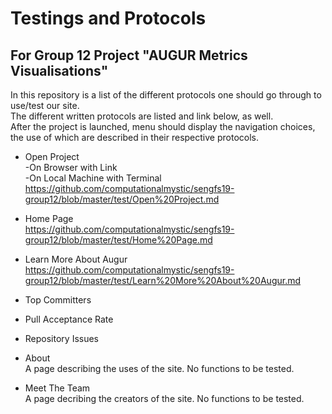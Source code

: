 # Testings and Protocols
## For Group 12 Project "AUGUR Metrics Visualisations"

In this repository is a list of the different protocols one should go through to use/test our site.  
The different written protocols are listed and link below, as well.  
After the project is launched, menu should display the navigation choices, the use of which are described in their respective protocols.   

- Open Project  
  -On Browser with Link  
  -On Local Machine with Terminal  
  https://github.com/computationalmystic/sengfs19-group12/blob/master/test/Open%20Project.md
  
- Home Page  
  https://github.com/computationalmystic/sengfs19-group12/blob/master/test/Home%20Page.md

- Learn More About Augur  
  https://github.com/computationalmystic/sengfs19-group12/blob/master/test/Learn%20More%20About%20Augur.md

- Top Committers 

- Pull Acceptance Rate  
  
- Repository Issues  

- About  
  A page describing the uses of the site.  No functions to be tested.
  
- Meet The Team  
  A page decribing the creators of the site.  No functions to be tested.
